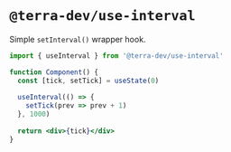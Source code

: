# `@terra-dev/use-interval`

Simple `setInterval()` wrapper hook.

```jsx
import { useInterval } from '@terra-dev/use-interval'

function Component() {
  const [tick, setTick] = useState(0)
  
  useInterval(() => {
    setTick(prev => prev + 1)
  }, 1000)
  
  return <div>{tick}</div>
}
```